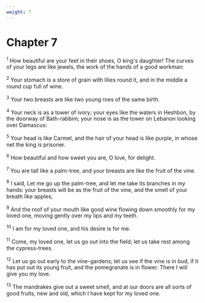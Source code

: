 ```yaml
---
weight: 7
---
```


# Chapter 7

<sup>1</sup> How beautiful are your feet in their shoes, O king's daughter! The curves of your legs are like jewels, the work of the hands of a good workman: 

<sup>2</sup> Your stomach is a store of grain with lilies round it, and in the middle a round cup full of wine. 

<sup>3</sup> Your two breasts are like two young roes of the same birth. 

<sup>4</sup> Your neck is as a tower of ivory; your eyes like the waters in Heshbon, by the doorway of Bath-rabbim; your nose is as the tower on Lebanon looking over Damascus: 

<sup>5</sup> Your head is like Carmel, and the hair of your head is like purple, in whose net the king is prisoner. 

<sup>6</sup> How beautiful and how sweet you are, O love, for delight. 

<sup>7</sup> You are tall like a palm-tree, and your breasts are like the fruit of the vine. 

<sup>8</sup> I said, Let me go up the palm-tree, and let me take its branches in my hands: your breasts will be as the fruit of the vine, and the smell of your breath like apples; 

<sup>9</sup> And the roof of your mouth like good wine flowing down smoothly for my loved one, moving gently over my lips and my teeth. 

<sup>10</sup> I am for my loved one, and his desire is for me. 

<sup>11</sup> Come, my loved one, let us go out into the field; let us take rest among the cypress-trees. 

<sup>12</sup> Let us go out early to the vine-gardens; let us see if the vine is in bud, if it has put out its young fruit, and the pomegranate is in flower. There I will give you my love. 

<sup>13</sup> The mandrakes give out a sweet smell, and at our doors are all sorts of good fruits, new and old, which I have kept for my loved one. 


